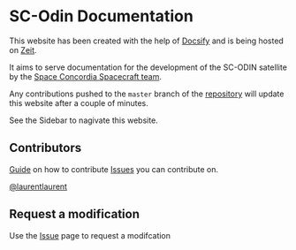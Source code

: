 # SC-Odin Documentation

This website has been created with the help of [Docsify](https://docsify.js.org/#/)
and is being hosted on [Zeit](https://zeit.co/).

It aims to serve documentation for the development of the SC-ODIN satellite by the
[Space Concordia Spacecraft team](https://spaceconcordia.github.io/spacecraft.html).

Any contributions pushed to the `master` branch of the
[repository](https://github.com/spaceconcordia/sc-odin-docs)
will update this website after a couple of minutes.

See the Sidebar to nagivate this website.

## Contributors

[Guide](guide-contribution.md) on how to contribute
[Issues](https://github.com/spaceconcordia/sc-odin-docs/issues)
you can contribute on.

[@laurentlaurent](https://github.com/laurentlaurent)

## Request a modification

Use the [Issue](https://github.com/spaceconcordia/sc-odin-docs/issues)
page to request a modifcation
